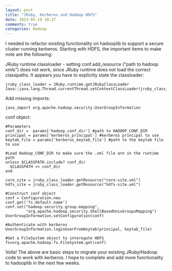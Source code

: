 ```yaml
---
layout: post
title: "JRuby, Kerberos and Hadoop HDFS"
date: 2013-05-19 10:37
comments: true
categories: Hadoop
---
```


I needed to refactor existing functionality on hadooplib to support a secure cluster running kerberos. Starting with HDFS, the important items to make note are the following:

JRuby runtime classloader - setting conf.add_resource ("path to hadoop xmls") does not work, since JRuby runtime does not load the correct classpaths. It appears you have to explicitly state the classloader:

```
jruby_class_loader = JRuby.runtime.getJRubyClassLoader
Java::java.lang.Thread.currentThread.setContextClassLoader(jruby_class_loader)

```

Add missing imports:

```
java_import org.apache.hadoop.security.UserGroupInformation

```

conf object:

```
#Parameters
conf_dir =  params['hadoop_conf_dir'] #path to HADOOP_CONF_DIR
principal = params['kerberos_principal'] #kerberos principal to use
keytab_file = params['kerberos_keytab_file'] #path to the keytab file to use

#Load Hadoop_CONF_DIR to make sure the .xml file are in the runtime path
unless $CLASSPATH.include? conf_dir
  $CLASSPATH << conf_dir
end

core_site = jruby_class_loader.getResource("core-site.xml")
hdfs_site = jruby_class_loader.getResource("hdfs-site.xml")

#Construct conf object
conf = Configuration.new
conf.get('fs.default.name')
conf.set("hadoop.security.group.mapping", 
         "org.apache.hadoop.security.ShellBasedUnixGroupsMapping")
UserGroupInformation.setConfiguration(conf)

#Authenticate with kerberos
UserGroupInformation.loginUserFromKeytab(principal, keytab_file)

#Get a FileSystem object to interogate HDFS
fs=org.apache.hadoop.fs.FileSystem.get(conf)

```

Volla! The above are basic steps to migrate your existing JRuby/Hadoop code to work with kerberos. I hope to complete and add more functionality to hadooplib in the next few weeks.